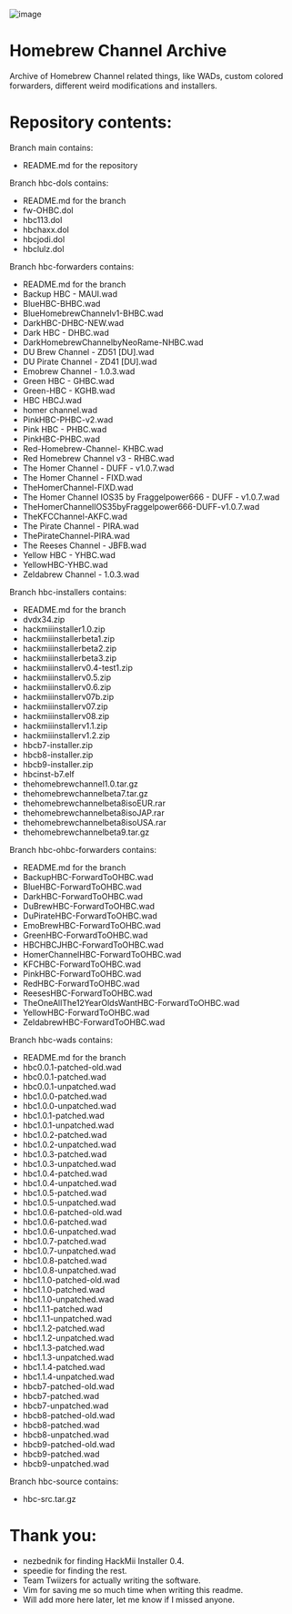 ![image](https://user-images.githubusercontent.com/71722170/141643382-c771ce94-b935-447d-93b6-281a81658b96.png)

# Homebrew Channel Archive
Archive of Homebrew Channel related things, like WADs, custom colored forwarders, different weird modifications and installers.

# Repository contents:
Branch main contains:
  - README.md for the repository

Branch hbc-dols contains:
  - README.md for the branch
  - fw-OHBC.dol
  - hbc113.dol
  - hbchaxx.dol
  - hbcjodi.dol
  - hbclulz.dol

Branch hbc-forwarders contains:
  - README.md for the branch
  - Backup HBC - MAUI.wad
  - BlueHBC-BHBC.wad
  - BlueHomebrewChannelv1-BHBC.wad
  - DarkHBC-DHBC-NEW.wad
  - Dark HBC - DHBC.wad
  - DarkHomebrewChannelbyNeoRame-NHBC.wad
  - DU Brew Channel  - ZD51 [DU].wad
  - DU Pirate Channel  - ZD41 [DU].wad
  - Emobrew Channel - 1.0.3.wad
  - Green HBC - GHBC.wad
  - Green-HBC - KGHB.wad
  - HBC HBCJ.wad
  - homer channel.wad
  - PinkHBC-PHBC-v2.wad
  - Pink HBC - PHBC.wad
  - PinkHBC-PHBC.wad
  - Red-Homebrew-Channel- KHBC.wad
  - Red Homebrew Channel v3 - RHBC.wad
  - The Homer Channel - DUFF - v1.0.7.wad
  - The Homer Channel - FIXD.wad
  - TheHomerChannel-FIXD.wad
  - The Homer Channel IOS35 by Fraggelpower666 - DUFF - v1.0.7.wad
  - TheHomerChannelIOS35byFraggelpower666-DUFF-v1.0.7.wad
  - TheKFCChannel-AKFC.wad
  - The Pirate Channel - PIRA.wad
  - ThePirateChannel-PIRA.wad
  - The Reeses Channel - JBFB.wad
  - Yellow HBC - YHBC.wad
  - YellowHBC-YHBC.wad
  - Zeldabrew Channel - 1.0.3.wad

Branch hbc-installers contains:
  - README.md for the branch
  - dvdx34.zip
  - hackmiiinstaller1.0.zip
  - hackmiiinstallerbeta1.zip
  - hackmiiinstallerbeta2.zip
  - hackmiiinstallerbeta3.zip
  - hackmiiinstallerv0.4-test1.zip
  - hackmiiinstallerv0.5.zip
  - hackmiiinstallerv0.6.zip
  - hackmiiinstallerv07b.zip
  - hackmiiinstallerv07.zip
  - hackmiiinstallerv08.zip
  - hackmiiinstallerv1.1.zip
  - hackmiiinstallerv1.2.zip
  - hbcb7-installer.zip
  - hbcb8-installer.zip
  - hbcb9-installer.zip
  - hbcinst-b7.elf
  - thehomebrewchannel1.0.tar.gz
  - thehomebrewchannelbeta7.tar.gz
  - thehomebrewchannelbeta8isoEUR.rar
  - thehomebrewchannelbeta8isoJAP.rar
  - thehomebrewchannelbeta8isoUSA.rar
  - thehomebrewchannelbeta9.tar.gz

Branch hbc-ohbc-forwarders contains: 
  - README.md for the branch
  - BackupHBC-ForwardToOHBC.wad
  - BlueHBC-ForwardToOHBC.wad
  - DarkHBC-ForwardToOHBC.wad
  - DuBrewHBC-ForwardToOHBC.wad
  - DuPirateHBC-ForwardToOHBC.wad
  - EmoBrewHBC-ForwardToOHBC.wad
  - GreenHBC-ForwardToOHBC.wad
  - HBCHBCJHBC-ForwardToOHBC.wad
  - HomerChannelHBC-ForwardToOHBC.wad
  - KFCHBC-ForwardToOHBC.wad
  - PinkHBC-ForwardToOHBC.wad
  - RedHBC-ForwardToOHBC.wad
  - ReesesHBC-ForwardToOHBC.wad
  - TheOneAllThe12YearOldsWantHBC-ForwardToOHBC.wad
  - YellowHBC-ForwardToOHBC.wad
  - ZeldabrewHBC-ForwardToOHBC.wad

Branch hbc-wads contains:
  - README.md for the branch
  - hbc0.0.1-patched-old.wad
  - hbc0.0.1-patched.wad
  - hbc0.0.1-unpatched.wad
  - hbc1.0.0-patched.wad
  - hbc1.0.0-unpatched.wad
  - hbc1.0.1-patched.wad
  - hbc1.0.1-unpatched.wad
  - hbc1.0.2-patched.wad
  - hbc1.0.2-unpatched.wad
  - hbc1.0.3-patched.wad
  - hbc1.0.3-unpatched.wad
  - hbc1.0.4-patched.wad
  - hbc1.0.4-unpatched.wad
  - hbc1.0.5-patched.wad
  - hbc1.0.5-unpatched.wad
  - hbc1.0.6-patched-old.wad
  - hbc1.0.6-patched.wad
  - hbc1.0.6-unpatched.wad
  - hbc1.0.7-patched.wad
  - hbc1.0.7-unpatched.wad
  - hbc1.0.8-patched.wad
  - hbc1.0.8-unpatched.wad
  - hbc1.1.0-patched-old.wad
  - hbc1.1.0-patched.wad
  - hbc1.1.0-unpatched.wad
  - hbc1.1.1-patched.wad
  - hbc1.1.1-unpatched.wad
  - hbc1.1.2-patched.wad
  - hbc1.1.2-unpatched.wad
  - hbc1.1.3-patched.wad
  - hbc1.1.3-unpatched.wad
  - hbc1.1.4-patched.wad
  - hbc1.1.4-unpatched.wad
  - hbcb7-patched-old.wad
  - hbcb7-patched.wad
  - hbcb7-unpatched.wad
  - hbcb8-patched-old.wad
  - hbcb8-patched.wad
  - hbcb8-unpatched.wad
  - hbcb9-patched-old.wad
  - hbcb9-patched.wad
  - hbcb9-unpatched.wad

Branch hbc-source contains:
  - hbc-src.tar.gz

# Thank you:
- nezbednik for finding HackMii Installer 0.4.
- speedie for finding the rest.
- Team Twiizers for actually writing the software.
- Vim for saving me so much time when writing this readme.
- Will add more here later, let me know if I missed anyone.
